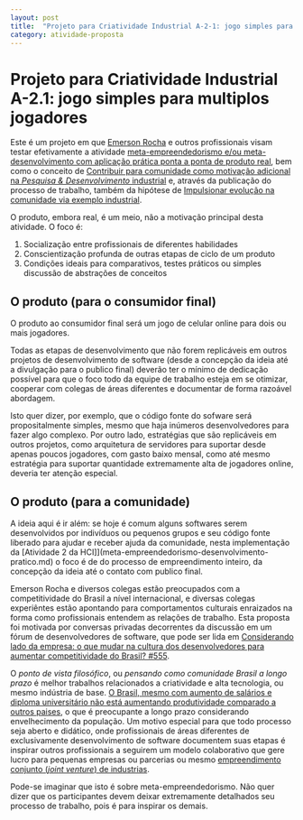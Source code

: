 ```yaml
---
layout: post
title:  "Projeto para Criatividade Industrial A-2-1: jogo simples para multiplos jogadores"
category: atividade-proposta
---
```


# Projeto para Criatividade Industrial A-2.1: jogo simples para multiplos jogadores
Este é um projeto em que [Emerson Rocha](https://github.com/fititnt) e outros
profissionais visam testar efetivamente a atividade [meta-empreendedorismo
e/ou meta-desenvolvimento com aplicação prática ponta a ponta de produto
real](meta-empreendedorismo-desenvolvimento-pratico.md), bem como o conceito de
[Contribuir para comunidade como motivação adicional na _Pesquisa & Desenvolvimento_ industrial](../../memetica/2/contribuir-comunidade-incentiva-ped.md) e, através da
publicação do processo de trabalho, também da hipótese de [Impulsionar evolução na comunidade via exemplo industrial](../../memetica/4/impulsionar-comunidade-pelo-exemplo-industrial.md).

O produto, embora real, é um meio, não a motivação principal desta atividade. O
foco é:

1. Socialização entre profissionais de diferentes habilidades
2. Conscientização profunda de outras etapas de ciclo de um produto
3. Condições ideais para comparativos, testes práticos ou simples discussão de
abstrações de conceitos

## O produto (para o consumidor final)
O produto ao consumidor final será um jogo de celular online para dois ou mais
jogadores.

Todas as etapas de desenvolvimento que não forem replicáveis em outros projetos
de desenvolvimento de software (desde a concepção da ideia até a divulgação 
para o publico final) deverão ter o mínimo de dedicação possível para que o foco
todo da equipe de trabalho esteja em se otimizar, cooperar com colegas de áreas
diferentes e documentar de forma razoável abordagem.

Isto quer dizer, por exemplo, que o código fonte do sofware será propositalmente
simples, mesmo que haja inúmeros desenvolvedores para fazer algo complexo. Por
outro lado, estratégias que são replicáveis em outros projetos, como arquitetura
de servidores para suportar desde apenas poucos jogadores, com gasto baixo
mensal, como até mesmo estratégia para suportar quantidade extremamente alta de
jogadores online, deveria ter atenção especial.

## O produto (para a comunidade)
A ideia aqui é ir além: se hoje é comum alguns softwares serem desenvolvidos por
indivíduos ou pequenos grupos e seu código fonte liberado para ajudar e receber
ajuda da comunidade, nesta implementação da [Atividade 2 da HCI]](meta-empreendedorismo-desenvolvimento-pratico.md)
o foco é de do processo de empreendimento inteiro, da concepção da ideia até
o contato com publico final.

Emerson Rocha e diversos colegas estão preocupados com a competitividade do
Brasil a nível internacional, e diversas colegas experiêntes estão apontando
para comportamentos culturais enraizados na forma como profissionais entendem as
relações de trabalho. Esta proposta foi motivada por conversas privadas
decorrentes da discussão em um fórum de desenvolvedores de software, que pode
ser lida em [Considerando lado da empresa: o que mudar na cultura dos
desenvolvedores para aumentar competitividade do Brasil? #555](https://github.com/frontendbr/forum/issues/555).

O _ponto de vista filosófico_, ou _pensando como comunidade Brasil a longo
prazo_ é melhor trabalhos relacionados a criatividade e alta tecnologia, ou
mesmo indústria de base. [O Brasil, mesmo com aumento de salários e
diploma universitário não está aumentando produtividade comparado a outros
paises](https://github.com/frontendbr/forum/issues/543#issuecomment-297220525),
o que é preocupante a longo prazo considerando envelhecimento da população. Um
motivo especial para que todo processo seja aberto e didático, onde
profissionais de áreas diferentes de exclusivamente desenvolvimento de software
documentem suas etapas é inspirar outros profissionais a seguirem um modelo
colaborativo que gere lucro para pequenas empresas ou parcerias ou mesmo
[empreendimento conjunto (_joint venture_) de industrias](../../memetica/empreendimento-conjunto.md).

Pode-se imaginar que isto é sobre meta-empreendedorismo. Não quer dizer que os
participantes devem deixar extremamente detalhados seu processo de trabalho,
pois é para inspirar os demais.

<!--
## O produto (para a equipe que faz parte)
O jogo simples desenvolvido  não deve ser um [Produto Mínimo Viável](https://pt.wikipedia.org/wiki/Produto_vi%C3%A1vel_m%C3%ADnimo)
que pode passar por melhorias: ele idealmente deve ser o produto final. Este
projeto deve ter _um fim_, onde pessoas envolvidas em todas as etapas devem
documentar, ainda que em forma de simples, como fez seu trabalho





O desenvolvimento de
código seja o mais
simples possível (_do ponto de vista de linhas de código_) e, ainda assim,
o possível resultado final tenda a ser algo jogável e funcional.






## Dos participantes convidados ativos
-->
